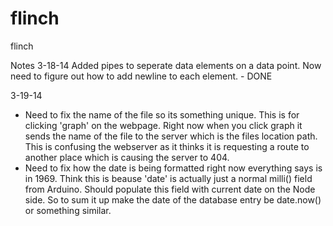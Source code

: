 flinch
======

flinch


Notes
3-18-14
Added pipes to seperate data elements on a data point. Now need to figure out how to add newline to each element. - DONE

3-19-14
- Need to fix the name of the file so its something unique. This is for clicking 'graph' on the webpage.
  Right now when you click graph it sends the name of the file to the server which is the files location path.
  This is confusing the webserver as it thinks it is requesting a route to another place which is causing the
  server to 404.
- Need to fix how the date is being formatted right now everything says is in 1969. Think this is beause 'date'
  is actually just a normal milli() field from Arduino. Should populate this field with current date on the Node
  side. So to sum it up make the date of the database entry be date.now() or something similar.
